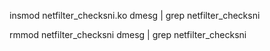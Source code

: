 insmod netfilter_checksni.ko
dmesg | grep netfilter_checksni

rmmod netfilter_checksni
dmesg | grep netfilter_checksni
